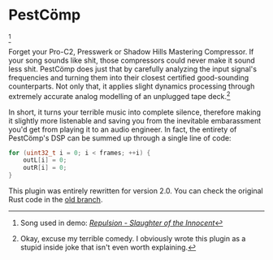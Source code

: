 # PestCömp

[^song]

Forget your Pro-C2, Presswerk or Shadow Hills Mastering Compressor. If your song sounds like shit, those compressors could never make it sound less shit. PestCömp does just that by carefully analyzing the input signal's frequencies and turning them into their closest certified good-sounding counterparts. Not only that, it applies slight dynamics processing through extremely accurate analog modelling of an unplugged tape deck.[^1]

In short, it turns your terrible music into complete silence, therefore making it slightly more listenable and saving you from the inevitable embarassment you'd get from playing it to an audio engineer. In fact, the entirety of PestCömp's DSP can be summed up through a single line of code:

```cpp
for (uint32_t i = 0; i < frames; ++i) {
    outL[i] = 0;
    outR[i] = 0;
}
```

This plugin was entirely rewritten for version 2.0. You can check the original Rust code in the [old branch](https://github.com/bandithedoge/pestcomp/tree/master).

[^1]: Okay, excuse my terrible comedy. I obviously wrote this plugin as a stupid inside joke that isn't even worth explaining.

[^song]: Song used in demo: [*Repulsion - Slaughter of the Innocent*](https://www.youtube.com/watch?v=mm2SDuKjGVA)

